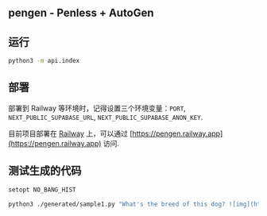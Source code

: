 ## pengen - Penless + AutoGen

## 运行

```bash
python3 -m api.index
```

## 部署

部署到 Railway 等环境时，记得设置三个环境变量：`PORT`, `NEXT_PUBLIC_SUPABASE_URL`, `NEXT_PUBLIC_SUPABASE_ANON_KEY`.

目前项目部署在 [Railway](https://railway.app) 上，可以通过 [https://pengen.railway.app](https://pengen.railway.app) 访问.

## 测试生成的代码

```bash
setopt NO_BANG_HIST

python3 ./generated/sample1.py "What's the breed of this dog? ![img](https://th.bing.com/th/id/R.422068ce8af4e15b0634fe2540adea7a?rik=y4OcXBE%2fqutDOw&pid=ImgRaw&r=0)"
```

